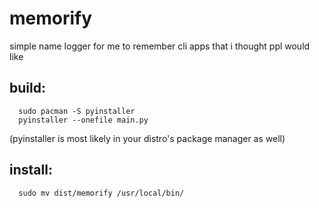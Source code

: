 # memorify
simple name logger for me to remember cli apps that i thought ppl would like

## build:
```
  sudo pacman -S pyinstaller
  pyinstaller --onefile main.py
```
(pyinstaller is most likely in your distro's package manager as well)

## install:
```
  sudo mv dist/memorify /usr/local/bin/
```
